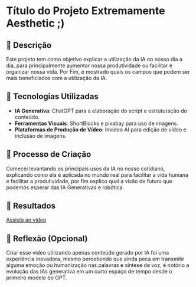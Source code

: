 # Título do Projeto Extremamente Aesthetic ;)

## 📒 Descrição
Este projeto tem como objetivo explicar a utilização da IA no nosso dia a dia, para principalmente aumentar nossa produtividade ou facilitar e organizar nossa vida. Por Fim, é mostrado quais os campos que podem ser mais beneficiados com a utilização da IA.
## 🤖 Tecnologias Utilizadas
- **IA Generativa**: ChatGPT para a elaboração do script e estruturação do conteúdo.  
- **Ferramentas Visuais**: ShortBlocks e pixabay para uso de imagens.
- **Plataformas de Produção de Vídeo**: Invideo AI para edição de vídeo e inclusão de imagens.
## 🧐 Processo de Criação
Comecei levantando os principais usos da IA no nosso cotidiano, explicando como ela é aplicada no mundo real para facilitar a vida humana e facilitar a produtividade, por fim explico qual a visão de futuro que podemos esperar das IA Generativas e robôtica.
## 🚀 Resultados
[Assista ao vídeo](https://ai.invideo.io/watch/Opjvut1HCIt)

## 💭 Reflexão (Opcional)
Criar esse video utilizando apenas conteúdo gerado por IA foi uma experiência inovadora, mesmo percebendo que ainda peca em transmitir alguma emoção ou humanização nas palavras e síntese de voz, é notório a evolução das IAs generativa em um curto espaço de tempo desde o primeiro modelo do GPT.
